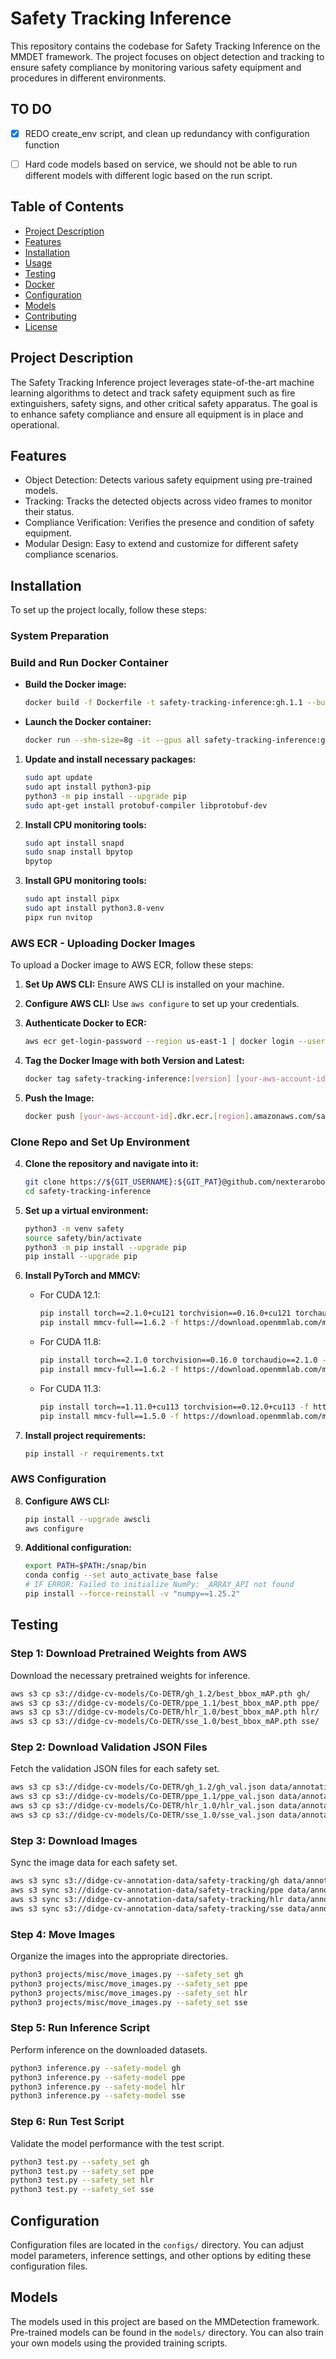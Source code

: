 
# Safety Tracking Inference

This repository contains the codebase for Safety Tracking Inference on the MMDET framework. The project focuses on object detection and tracking to ensure safety compliance by monitoring various safety equipment and procedures in different environments.

## TO DO
- [X] REDO create_env script, and clean up redundancy with configuration function
- [ ] Hard code models based on service, we should not be able to run different models with different logic based on the run script.


## Table of Contents
- [Project Description](#project-description)
- [Features](#features)
- [Installation](#installation)
- [Usage](#usage)
- [Testing](#testing)
- [Docker](#docker)
- [Configuration](#configuration)
- [Models](#models)
- [Contributing](#contributing)
- [License](#license)

## Project Description

The Safety Tracking Inference project leverages state-of-the-art machine learning algorithms to detect and track safety equipment such as fire extinguishers, safety signs, and other critical safety apparatus. The goal is to enhance safety compliance and ensure all equipment is in place and operational.

## Features

- Object Detection: Detects various safety equipment using pre-trained models.
- Tracking: Tracks the detected objects across video frames to monitor their status.
- Compliance Verification: Verifies the presence and condition of safety equipment.
- Modular Design: Easy to extend and customize for different safety compliance scenarios.

## Installation

To set up the project locally, follow these steps:

### System Preparation

### Build and Run Docker Container

- **Build the Docker image:**
    ```sh
    docker build -f Dockerfile -t safety-tracking-inference:gh.1.1 --build-arg GIT_USERNAME=GIT_USERNAME --build-arg GIT_PAT=GIT_PAT --build-arg AWS_ACCESS_KEY_ID=AWS_ACCESS_KEY_ID --build-arg AWS_SECRET_ACCESS_KEY=AWS_SECRET_ACCESS_KEY --build-arg AWS_DEFAULT_REGION=AWS_DEFAULT_REGION --build-arg SAFETY_SET=gh --build-arg VERSION=1.2 .
    ```

- **Launch the Docker container:**
  ```sh
  docker run --shm-size=8g -it --gpus all safety-tracking-inference:gh.1.1
  ```

1. **Update and install necessary packages:**
   ```bash
   sudo apt update
   sudo apt install python3-pip
   python3 -m pip install --upgrade pip
   sudo apt-get install protobuf-compiler libprotobuf-dev
   ```

2. **Install CPU monitoring tools:**
   ```bash
   sudo apt install snapd
   sudo snap install bpytop
   bpytop
   ```

3. **Install GPU monitoring tools:**
   ```bash
   sudo apt install pipx
   sudo apt install python3.8-venv
   pipx run nvitop
   ```

### AWS ECR - Uploading Docker Images

To upload a Docker image to AWS ECR, follow these steps:

1. **Set Up AWS CLI:**
   Ensure AWS CLI is installed on your machine.

2. **Configure AWS CLI:**
   Use `aws configure` to set up your credentials.

3. **Authenticate Docker to ECR:**
   ```bash
   aws ecr get-login-password --region us-east-1 | docker login --username AWS --password-stdin 521337707473.dkr.ecr.us-east-1.amazonaws.com
   ```

4. **Tag the Docker Image with both Version and Latest:**
   ```bash
   docker tag safety-tracking-inference:[version] [your-aws-account-id].dkr.ecr.[region].amazonaws.com/safety-tracking-inference:[version]
   ```

5. **Push the Image:**
   ```bash
   docker push [your-aws-account-id].dkr.ecr.[region].amazonaws.com/safety-tracking-inference:[version]
   ```

### Clone Repo and Set Up Environment

4. **Clone the repository and navigate into it:**
   ```bash
   git clone https://${GIT_USERNAME}:${GIT_PAT}@github.com/nexterarobotics/safety-tracking-inference.git
   cd safety-tracking-inference
   ```

5. **Set up a virtual environment:**
   ```bash
   python3 -m venv safety
   source safety/bin/activate
   python3 -m pip install --upgrade pip
   pip install --upgrade pip
   ```

6. **Install PyTorch and MMCV:**
   - For CUDA 12.1:
     ```bash
     pip install torch==2.1.0+cu121 torchvision==0.16.0+cu121 torchaudio --extra-index-url https://download.pytorch.org/whl/cu121
     pip install mmcv-full==1.6.2 -f https://download.openmmlab.com/mmcv/dist/cu121/torch2.10/index.html
     ```
   - For CUDA 11.8:
     ```bash
     pip install torch==2.1.0 torchvision==0.16.0 torchaudio==2.1.0 --index-url https://download.pytorch.org/whl/cu118
     pip install mmcv-full==1.6.2 -f https://download.openmmlab.com/mmcv/dist/cu118/torch2.10/index.html
     ```
   - For CUDA 11.3:
     ```bash
     pip install torch==1.11.0+cu113 torchvision==0.12.0+cu113 -f https://download.pytorch.org/whl/torch_stable.html
     pip install mmcv-full==1.5.0 -f https://download.openmmlab.com/mmcv/dist/cu113/torch1.11.0/index.html
     ```

7. **Install project requirements:**
   ```bash
   pip install -r requirements.txt
   ```

### AWS Configuration

8. **Configure AWS CLI:**
   ```bash
   pip install --upgrade awscli
   aws configure
   ```

9. **Additional configuration:**
   ```bash
   export PATH=$PATH:/snap/bin
   conda config --set auto_activate_base false
   # IF ERROR: Failed to initialize NumPy: _ARRAY_API not found
   pip install --force-reinstall -v "numpy==1.25.2"
   ```

## Testing

### Step 1: Download Pretrained Weights from AWS

Download the necessary pretrained weights for inference.

```bash
aws s3 cp s3://didge-cv-models/Co-DETR/gh_1.2/best_bbox_mAP.pth gh/
aws s3 cp s3://didge-cv-models/Co-DETR/ppe_1.1/best_bbox_mAP.pth ppe/
aws s3 cp s3://didge-cv-models/Co-DETR/hlr_1.0/best_bbox_mAP.pth hlr/
aws s3 cp s3://didge-cv-models/Co-DETR/sse_1.0/best_bbox_mAP.pth sse/
```

### Step 2: Download Validation JSON Files

Fetch the validation JSON files for each safety set.

```bash
aws s3 cp s3://didge-cv-models/Co-DETR/gh_1.2/gh_val.json data/annotations/
aws s3 cp s3://didge-cv-models/Co-DETR/ppe_1.1/ppe_val.json data/annotations/
aws s3 cp s3://didge-cv-models/Co-DETR/hlr_1.0/hlr_val.json data/annotations/
aws s3 cp s3://didge-cv-models/Co-DETR/sse_1.0/sse_val.json data/annotations/
```

### Step 3: Download Images

Sync the image data for each safety set.

```bash
aws s3 sync s3://didge-cv-annotation-data/safety-tracking/gh data/annotations/gh
aws s3 sync s3://didge-cv-annotation-data/safety-tracking/ppe data/annotations/ppe
aws s3 sync s3://didge-cv-annotation-data/safety-tracking/hlr data/annotations/hlr
aws s3 sync s3://didge-cv-annotation-data/safety-tracking/sse data/annotations/sse
```

### Step 4: Move Images

Organize the images into the appropriate directories.

```bash
python3 projects/misc/move_images.py --safety_set gh
python3 projects/misc/move_images.py --safety_set ppe
python3 projects/misc/move_images.py --safety_set hlr
python3 projects/misc/move_images.py --safety_set sse
```

### Step 5: Run Inference Script

Perform inference on the downloaded datasets.

```bash
python3 inference.py --safety-model gh
python3 inference.py --safety-model ppe
python3 inference.py --safety-model hlr
python3 inference.py --safety-model sse
```

### Step 6: Run Test Script

Validate the model performance with the test script.

```bash
python3 test.py --safety_set gh
python3 test.py --safety_set ppe
python3 test.py --safety_set hlr
python3 test.py --safety_set sse
```

## Configuration

Configuration files are located in the `configs/` directory. You can adjust model parameters, inference settings, and other options by editing these configuration files.

## Models

The models used in this project are based on the MMDetection framework. Pre-trained models can be found in the `models/` directory. You can also train your own models using the provided training scripts.
